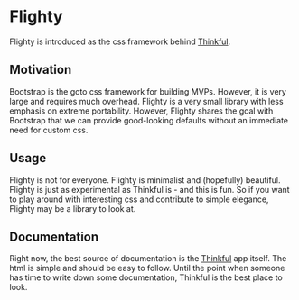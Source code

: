 # Flighty

Flighty is introduced as the css framework behind [Thinkful](https://thinkful.me).

## Motivation

Bootstrap is the goto css framework for building MVPs. However, it is very
large and requires much overhead. Flighty is a very small library with less
emphasis on extreme portability. However, Flighty shares the goal with
Bootstrap that we can provide good-looking defaults without an immediate
need for custom css.

## Usage

Flighty is not for everyone. Flighty is minimalist and (hopefully) beautiful.
Flighty is just as experimental as Thinkful is - and this is fun. So if you
want to play around with interesting css and contribute to simple elegance,
Flighty may be a library to look at.

## Documentation

Right now, the best source of documentation is the [Thinkful](https://thinkful.me)
app itself. The html is simple and should be easy to follow. Until the point
when someone has time to write down some documentation, Thinkful is the best
place to look.
